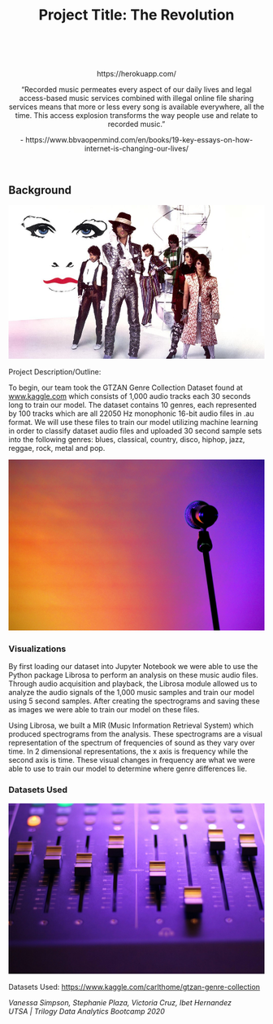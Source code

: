 <h1><p align="center"><strong> Project Title:  The Revolution </strong></p>
<br>
<p align="center">
</h1>

<p align="center">https://herokuapp.com/</p>

<p align="center">“Recorded music permeates every aspect of our daily lives and legal access-based music services combined with illegal online file sharing services means that more or less every song is available everywhere, all the time. This access explosion transforms the way people use and relate to recorded music.”

</p>

<p align="center"> - https://www.bbvaopenmind.com/en/books/19-key-essays-on-how-internet-is-changing-our-lives/    
</p>
<br>

## Background

![1-Intro](Images/1.png)

Project Description/Outline:

To begin, our team took the GTZAN Genre Collection Dataset found at www.kaggle.com which consists of 1,000 audio tracks each 30 seconds long to train our model. The dataset contains 10 genres, each represented by 100 tracks which are all 22050 Hz monophonic 16-bit audio files in .au format. We will use these files to train our model utilizing machine learning in order to classify dataset audio files and uploaded 30 second sample sets into the following genres: blues, classical, country, disco, hiphop, jazz, reggae, rock, metal and pop.

![2-Aircraft](Images/2.png)

### Visualizations

By first loading our dataset into Jupyter Notebook we were able to use the Python package Librosa to perform an analysis on these music audio files. Through audio acquisition and playback, the Librosa module allowed us to analyze the audio signals of the 1,000 music samples and train our model using 5 second samples. After creating the spectrograms and saving these as images we were able to train our model on these files. 

Using Librosa, we built a MIR (Music Information Retrieval System) which produced spectrograms from the analysis. These spectrograms are a visual representation of the spectrum of frequencies of sound as they vary over time. In 2 dimensional representations, the x axis is frequency while the second axis is time. These visual changes in frequency are what we were able to use to train our model to determine where genre differences lie. 


### Datasets Used 

   ![3-Bombing](Images/3.png)

Datasets Used:
https://www.kaggle.com/carlthome/gtzan-genre-collection

    
   <i>Vanessa Simpson, Stephanie Plaza, Victoria Cruz, Ibet Hernandez
</i>
   <br>
   <i>UTSA | Trilogy Data Analytics Bootcamp 2020</i>

